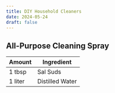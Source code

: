 ```yaml
---
title: DIY Household Cleaners
date: 2024-05-24
draft: false
---
```


## All-Purpose Cleaning Spray

| Amount  | Ingredient             |
|---------|------------------------|
| 1 tbsp  | Sal Suds               |
| 1 liter | Distilled Water        |
